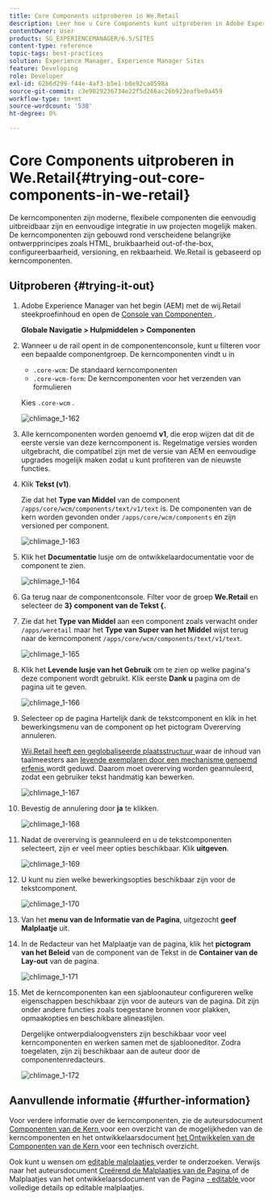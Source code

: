 ```yaml
---
title: Core Components uitproberen in We.Retail
description: Leer hoe u Core Components kunt uitproberen in Adobe Experience Manager met We.Retail.
contentOwner: User
products: SG_EXPERIENCEMANAGER/6.5/SITES
content-type: reference
topic-tags: best-practices
solution: Experience Manager, Experience Manager Sites
feature: Developing
role: Developer
exl-id: 62b6d299-f44e-4af3-b5e1-b0e92ca0598a
source-git-commit: c3e9029236734e22f5d266ac26b923eafbe0a459
workflow-type: tm+mt
source-wordcount: '538'
ht-degree: 0%

---
```


# Core Components uitproberen in We.Retail{#trying-out-core-components-in-we-retail}

De kerncomponenten zijn moderne, flexibele componenten die eenvoudig uitbreidbaar zijn en eenvoudige integratie in uw projecten mogelijk maken. De kerncomponenten zijn gebouwd rond verscheidene belangrijke ontwerpprincipes zoals HTML, bruikbaarheid out-of-the-box, configureerbaarheid, versioning, en rekbaarheid. We.Retail is gebaseerd op kerncomponenten.

## Uitproberen {#trying-it-out}

1. Adobe Experience Manager van het begin (AEM) met de wij.Retail steekproefinhoud en open de [ Console van Componenten ](/help/sites-authoring/default-components-console.md).

   **Globale Navigatie > Hulpmiddelen > Componenten**

1. Wanneer u de rail opent in de componentenconsole, kunt u filteren voor een bepaalde componentgroep. De kerncomponenten vindt u in

   * `.core-wcm`: De standaard kerncomponenten
   * `.core-wcm-form`: De kerncomponenten voor het verzenden van formulieren

   Kies `.core-wcm` .

   ![ chlimage_1-162 ](assets/chlimage_1-162.png)

1. Alle kerncomponenten worden genoemd **v1**, die erop wijzen dat dit de eerste versie van deze kerncomponent is. Regelmatige versies worden uitgebracht, die compatibel zijn met de versie van AEM en eenvoudige upgrades mogelijk maken zodat u kunt profiteren van de nieuwste functies.
1. Klik **Tekst (v1)**.

   Zie dat het **Type van Middel** van de component `/apps/core/wcm/components/text/v1/text` is. De componenten van de kern worden gevonden onder `/apps/core/wcm/components` en zijn versioned per component.

   ![ chlimage_1-163 ](assets/chlimage_1-163.png)

1. Klik het **Documentatie** lusje om de ontwikkelaardocumentatie voor de component te zien.

   ![ chlimage_1-164 ](assets/chlimage_1-164.png)

1. Ga terug naar de componentconsole. Filter voor de groep **We.Retail** en selecteer de **3&rbrace; component van de Tekst &lbrace;.**
1. Zie dat het **Type van Middel** aan een component zoals verwacht onder `/apps/weretail` maar het **Type van Super van het Middel** wijst terug naar de kerncomponent `/apps/core/wcm/components/text/v1/text`.

   ![ chlimage_1-165 ](assets/chlimage_1-165.png)

1. Klik het **Levende lusje van het Gebruik** om te zien op welke pagina&#39;s deze component wordt gebruikt. Klik eerste **Dank u** pagina om de pagina uit te geven.

   ![ chlimage_1-166 ](assets/chlimage_1-166.png)

1. Selecteer op de pagina Hartelijk dank de tekstcomponent en klik in het bewerkingsmenu van de component op het pictogram Overerving annuleren.

   [ Wij.Retail heeft een geglobaliseerde plaatsstructuur ](/help/sites-developing/we-retail-globalized-site-structure.md) waar de inhoud van taalmeesters aan [ levende exemplaren door een mechanisme genoemd erfenis ](/help/sites-administering/msm.md) wordt geduwd. Daarom moet overerving worden geannuleerd, zodat een gebruiker tekst handmatig kan bewerken.

   ![ chlimage_1-167 ](assets/chlimage_1-167.png)

1. Bevestig de annulering door **ja** te klikken.

   ![ chlimage_1-168 ](assets/chlimage_1-168.png)

1. Nadat de overerving is geannuleerd en u de tekstcomponenten selecteert, zijn er veel meer opties beschikbaar. Klik **uitgeven**.

   ![ chlimage_1-169 ](assets/chlimage_1-169.png)

1. U kunt nu zien welke bewerkingsopties beschikbaar zijn voor de tekstcomponent.

   ![ chlimage_1-170 ](assets/chlimage_1-170.png)

1. Van het **menu van de Informatie van de Pagina**, uitgezocht **geef Malplaatje** uit.
1. In de Redacteur van het Malplaatje van de pagina, klik het **pictogram van het Beleid** van de component van de Tekst in de **Container van de Lay-out** van de pagina.

   ![ chlimage_1-171 ](assets/chlimage_1-171.png)

1. Met de kerncomponenten kan een sjabloonauteur configureren welke eigenschappen beschikbaar zijn voor de auteurs van de pagina. Dit zijn onder andere functies zoals toegestane bronnen voor plakken, opmaakopties en beschikbare alineastijlen.

   Dergelijke ontwerpdialoogvensters zijn beschikbaar voor veel kerncomponenten en werken samen met de sjablooneditor. Zodra toegelaten, zijn zij beschikbaar aan de auteur door de componentenredacteurs.

   ![ chlimage_1-172 ](assets/chlimage_1-172.png)

## Aanvullende informatie {#further-information}

Voor verdere informatie over de kerncomponenten, zie de auteursdocument [ Componenten van de Kern ](https://experienceleague.adobe.com/docs/experience-manager-core-components/using/introduction.html?lang=nl-NL) voor een overzicht van de mogelijkheden van de kerncomponenten en het ontwikkelaarsdocument [ het Ontwikkelen van de Componenten van de Kern ](https://experienceleague.adobe.com/docs/experience-manager-core-components/using/developing/overview.html?lang=nl-NL) voor een technisch overzicht.

Ook kunt u wensen om [ editable malplaatjes ](/help/sites-developing/we-retail-editable-templates.md) verder te onderzoeken. Verwijs naar het auteursdocument [ Creërend de Malplaatjes van de Pagina ](/help/sites-authoring/templates.md) of de Malplaatjes van het ontwikkelaarsdocument van de Pagina [ - editable ](/help/sites-developing/page-templates-editable.md) voor volledige details op editable malplaatjes.
